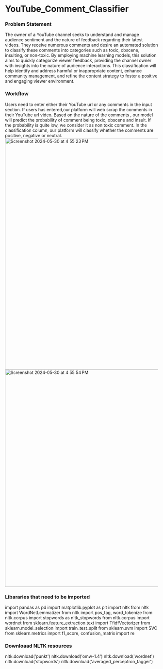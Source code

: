 # YouTube_Comment_Classifier

### Problem Statement
The owner of a YouTube channel seeks to understand and manage audience sentiment and the nature of feedback regarding their latest videos. They receive numerous comments and desire an automated solution to classify these comments into categories such as toxic, obscene, insulting, or non-toxic. By employing machine learning models, this solution aims to quickly categorize viewer feedback, providing the channel owner with insights into the nature of audience interactions. This classification will help identify and address harmful or inappropriate content, enhance community management, and refine the content strategy to foster a positive and engaging viewer environment.

### Workflow
Users need to enter either their YouTube url or any comments in the input section. If users has entered,our platform will web scrap the comments in their YouTube url video. Based on the nature of the comments , our model will predict the probability of comment being toxic, obscene and insult. If the probability is quite low, we consider it as non toxic comment. In the classification column, our platform will classify whether the comments are positive, negative or neutral.
<img width="761" alt="Screenshot 2024-05-30 at 4 55 23 PM" src="https://github.com/Ugyen00/YouTube-Comment-Classifier/assets/115082366/2f74484a-d18a-4f66-ab18-b265e193d667">
<img width="716" alt="Screenshot 2024-05-30 at 4 55 54 PM" src="https://github.com/Ugyen00/YouTube-Comment-Classifier/assets/115082366/e5148155-7d47-4fa0-a0ab-850a2968f211">

### Libararies that need to be imported
import pandas as pd
import matplotlib.pyplot as plt
import nltk
from nltk import WordNetLemmatizer
from nltk import pos_tag, word_tokenize
from nltk.corpus import stopwords as nltk_stopwords
from nltk.corpus import wordnet
from sklearn.feature_extraction.text import TfidfVectorizer
from sklearn.model_selection import train_test_split
from sklearn.svm import SVC
from sklearn.metrics import f1_score, confusion_matrix
import re

### Downloaad NLTK resources
nltk.download('punkt')
nltk.download('omw-1.4')
nltk.download('wordnet')
nltk.download('stopwords')
nltk.download('averaged_perceptron_tagger')
